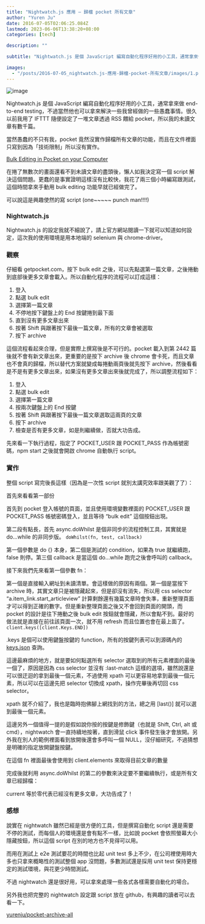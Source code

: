 ```yaml
---
title: "Nightwatch.js 應用 — 歸檔 pocket 所有文章"
author: "Yuren Ju"
date: 2016-07-05T02:06:25.084Z
lastmod: 2023-06-06T13:38:20+08:00
categories: [tech]

description: ""

subtitle: "Nightwatch.js 是個 JavaScript 編寫自動化程序好用的小工具，通常拿來做 end-to-end testing，不過當然他也可以拿來解決一些我曾經做的一些愚蠢事情。很久以前我用了 IFTTT 隨便設定了一堆文章透過 RSS 餵給…"

images:
  - "/posts/2016-07-05_nightwatch.js-應用-歸檔-pocket-所有文章/images/1.png"
---
```


![image](/posts/2016-07-05_nightwatch.js-應用-歸檔-pocket-所有文章/images/1.png#layoutTextWidth)

Nightwatch.js 是個 JavaScript 編寫自動化程序好用的小工具，通常拿來做 end-to-end testing，不過當然他也可以拿來解決一些我曾經做的一些愚蠢事情。很久以前我用了 IFTTT 隨便設定了一堆文章透過 RSS 餵給 pocket，所以我的未讀文章有數千篇。

當然愚蠢的不只有我，pocket 竟然沒實作歸檔所有文章的功能，而且在文件裡面只寫到因為「技術限制」所以沒有實作。

[Bulk Editing in Pocket on your Computer](https://help.getpocket.com/customer/portal/articles/1335207-bulk-editing-in-pocket-on-your-computer)

在捲了無數次的畫面還看不到未讀文章的盡頭後，懶人如我決定寫一個 script 解決這個問題。更蠢的是事實證明這樣沒有比較快，我花了兩三個小時編寫跟測試，這個時間拿來手動用 bulk editing 功能早就已經做完了。

可以說這是興趣使然的寫 script (one~~~~~ punch man!!!!)

### Nightwatch.js

Nightwatch.js 的設定我就不細說了，請上官方網站閱讀一下就可以知道如何設定，這次我的使用環境是用本地端的 selenium 與 chrome-driver。

### 觀察

仔細看 getpocket.com，按下 bulk edit 之後，可以先點選第一篇文章，之後捲動到底部後更多文章會載入。所以自動化程序的流程可以訂成這樣：

1.  登入
2.  點選 bulk edit
3.  選擇第一篇文章
4.  不停地按下鍵盤上的 End 按鍵捲到最下面
5.  直到沒有更多文章出來
6.  按著 Shift 與跟著按下最後一篇文章，所有的文章會被選取
7.  按下 archive

這個流程看起來合理，但是實際上撰寫後是不可行的。pocket 載入到第 2442 篇後就不會有新文章出來，更重要的是按下 archive 後 chrome 會卡死，而且文章也不會真的歸檔，所以替代方案就變成每捲動兩頁後就先按下 archive，然後看看是不是有更多文章出來，如果沒有更多文章出來後就完成了，所以調整流程如下：

1.  登入
2.  點選 bulk edit
3.  選擇第一篇文章
4.  按兩次鍵盤上的 End 按鍵
5.  按著 Shift 與跟著按下最後一篇文章選取這兩頁的文章
6.  按下 archive
7.  檢查是否有更多文章，如是則繼續做，否就大功告成。

先來看一下執行過程，指定了 POCKET_USER 跟 POCKET_PASS 作為帳號密碼，npm start 之後就會開啟 chrome 自動執行 script。

### 實作

整個 script 寫完後長這樣（因為是一次性 script 就別太講究效率跟美觀了了）：

首先來看看第一部份

首先到 pocket 登入帳號的頁面，並且使用環境變數裡面的 POCKET_USER 跟 POCKET_PASS 帳號密碼登入，並且等待 “bulk edit” 這個按鈕出現。

第二段有點長，首先 async.doWhilst 是個非同步的流程控制工具，其實就是 do…while 的非同步版。
`doWhilst(fn, test, callback)`

第一個參數是 do {} 本身，第二個是測試的 condition，如果為 true 就繼續跑，false 則停。第三個 callback 是當這個 do…while 跑完之後會呼叫的 callback。

接下來我們先來看第一個參數 fn：

第一個是直接輸入網址到未讀清單。會這樣做的原因有兩個。第一個是當按下 archive 時，其實文章只是被隱藏起來，但是卻沒有消失，所以用 css selector “a.item_link.start_articleview” 計算剩餘還有幾篇文章時會失準，重新整理頁面才可以得到正確的數字。但是重新整理頁面之後又不會回到頁面的開頭，而 pocket 的設計是往下捲動之後 bulk edit 按鈕就會隱藏，所以會點不到。最好的做法就是直接在前往該頁面一次，就不用 refresh 而且位置也會在最上面了。
`client.keys([client.Keys.END])`

.keys 是個可以使用鍵盤按鍵的 function，所有的按鍵列表可以到源碼內的 [keys.json](https://github.com/nightwatchjs/nightwatch/blob/master/lib/util/keys.json) 查詢。

這邊最麻煩的地方，就是要如何點選所有 selector 選取到的所有元素裡面的最後一個了，原因是因為 css selector 並沒有 :last-match 這樣的選項，雖然說還是可以很迂迴的拿到最後一個元素，不過使用 xpath 可以更容易地拿到最後一個元素，所以可以在這邊先把 selector 切換成 xpath，操作完畢後再切回 css selector。

xpath 就不介紹了，我也是臨時抱佛腳上網找到的方法，總之用 [last()] 就可以選到最後一個元素。

這邊另外一個值得一提的是假如說你按的按鍵是修飾鍵（也就是 Shift, Ctrl, alt 或 cmd），nightwatch 會一直持續地按著，直到滑鼠 click 事件發生後才會放開。另外我在別人的範例裡面看到放開後還會多呼叫一個 NULL，沒仔細研究，不過猜想是明確的指定放開鍵盤按鍵。

在這個 fn 裡面最後會使用到 client.elements 來取得目前文章的數量

完成後就利用 async.doWhilst 的第二的參數來決定要不要繼續執行，或是所有文章已經歸檔：

current 等於零代表已經沒有更多文章，大功告成了！

### 感想

說實在 nightwatch 雖然已經是很方便的工具，但是撰寫自動化 script 還是需要不停的測試，而每個人的環境還是會有點不一樣，比如說 pocket 會依照螢幕大小隱藏按鈕，所以這個 script 在別的地方也不見得可以用。

而用在測試上 e2e 測試要花的時間也比起 unit test 多上不少，在公司裡使用時大多也只拿來概略性的測試整個 app 沒問題，多數測試還是採用 unit test 保持更穩定的測試環境，與花更少時間測試。

不過 nightwatch 還是很好用，可以拿來處理一些各式各樣需要自動化的場合。

另外我也把完整的 nightwatch 設定跟 script 放在 github，有興趣的讀者可以去看一下。

[yurenju/pocket-archive-all](https://github.com/yurenju/pocket-archive-all/)
